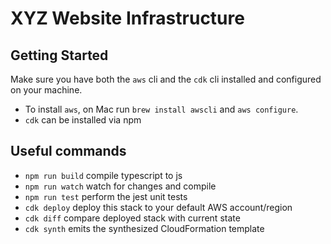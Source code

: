 # XYZ Website Infrastructure

## Getting Started
Make sure you have both the `aws` cli and the `cdk` cli installed and configured on your machine.
* To install `aws`, on Mac run `brew install awscli` and `aws configure`. 
* `cdk` can be installed via npm

## Useful commands
 * `npm run build`   compile typescript to js
 * `npm run watch`   watch for changes and compile
 * `npm run test`    perform the jest unit tests
 * `cdk deploy`      deploy this stack to your default AWS account/region
 * `cdk diff`        compare deployed stack with current state
 * `cdk synth`       emits the synthesized CloudFormation template
